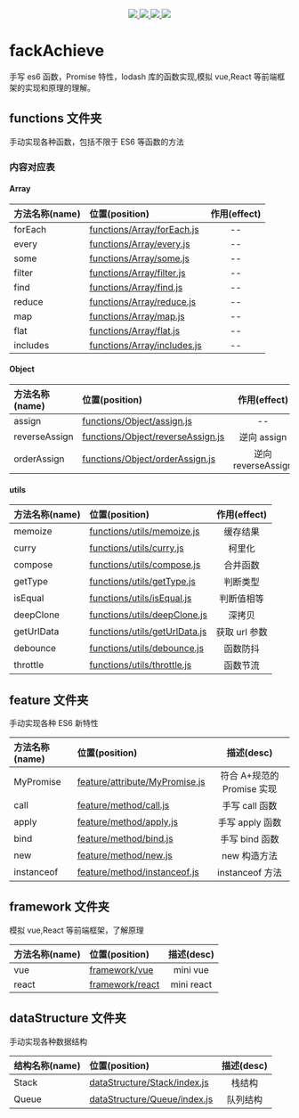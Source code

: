 <p align="center">
  <a href="https://github.com/gzg1023/fackAchieve">
    <img src="https://img.shields.io/badge/手写-ES6-pink.svg">
  </a>
  <a href="https://github.com/gzg1023/fackAchieve">
    <img src="https://img.shields.io/badge/手写-Promise-blue.svg" ">
  </a>
  <a href="https://github.com/gzg1023/fackAchieve">
    <img src="https://img.shields.io/badge/模拟-lodash-green.svg" ">
  </a>
  <a href="https://github.com/gzg1023/fackAchieve">
    <img src="https://img.shields.io/badge/js-数据结构-blue.svg" >
  </a>
</p>

# fackAchieve

手写 es6 函数，Promise 特性，lodash 库的函数实现,模拟 vue,React 等前端框架的实现和原理的理解。

## functions 文件夹

手动实现各种函数，包括不限于 ES6 等函数的方法

### 内容对应表

#### Array

| 方法名称(name) | 位置(position)                                             | 作用(effect) |
| :------------- | :--------------------------------------------------------- | :----------: |
| forEach        | [functions/Array/forEach.js](functions/Array/forEach.js)   |      --      |
| every          | [functions/Array/every.js](functions/Array/every.js)       |      --      |
| some           | [functions/Array/some.js](functions/Array/some.js)         |      --      |
| filter         | [functions/Array/filter.js](functions/Array/filter.js)     |      --      |
| find           | [functions/Array/find.js](functions/Array/find.js)         |      --      |
| reduce         | [functions/Array/reduce.js](functions/Array/reduce.js)     |      --      |
| map            | [functions/Array/map.js](functions/Array/map.js)           |      --      |
| flat           | [functions/Array/flat.js](functions/Array/flat.js)         |      --      |
| includes       | [functions/Array/includes.js](functions/Array/includes.js) |      --      |

#### Object

| 方法名称(name) | 位置(position)                                                         |    作用(effect)    |
| :------------- | :--------------------------------------------------------------------- | :----------------: |
| assign         | [functions/Object/assign.js](functions/Object/assign.js)               |         --         |
| reverseAssign  | [functions/Object/reverseAssign.js](functions/Object/reverseAssign.js) |    逆向 assign     |
| orderAssign    | [functions/Object/orderAssign.js](functions/Object/orderAssign.js)     | 逆向 reverseAssign |

#### utils

| 方法名称(name) | 位置(position)                                                 | 作用(effect)  |
| :------------- | :------------------------------------------------------------- | :-----------: |
| memoize        | [functions/utils/memoize.js](functions/utils/memoize.js)       |   缓存结果    |
| curry          | [functions/utils/curry.js](functions/utils/curry.js)           |    柯里化     |
| compose        | [functions/utils/compose.js](functions/utils/compose.js)       |   合并函数    |
| getType        | [functions/utils/getType.js](functions/utils/getType.js)       |   判断类型    |
| isEqual        | [functions/utils/isEqual.js](functions/utils/isEqual.js)       |  判断值相等   |
| deepClone      | [functions/utils/deepClone.js](functions/utils/deepClone.js)   |    深拷贝     |
| getUrlData     | [functions/utils/getUrlData.js](functions/utils/getUrlData.js) | 获取 url 参数 |
| debounce       | [functions/utils/debounce.js](functions/utils/debounce.js)     |   函数防抖    |
| throttle       | [functions/utils/throttle.js](functions/utils/throttle.js)     |   函数节流    |

## feature 文件夹

手动实现各种 ES6 新特性

| 方法名称(name) | 位置(position)                                                   |         描述(desc)         |
| :------------- | :--------------------------------------------------------------- | :------------------------: |
| MyPromise      | [feature/attribute/MyPromise.js](feature/attribute/MyPromise.js) |    符合 A+规范的 Promise 实现     |
| call           | [feature/method/call.js](feature/method/call.js)                 |       手写 call 函数       |
| apply          | [feature/method/apply.js](feature/method/apply.js)               |      手写 apply 函数       |
| bind          | [feature/method/bind.js](feature/method/bind.js)               |      手写 bind 函数       |
| new            | [feature/method/new.js](feature/method/new.js)                   |        new 构造方法        |
| instanceof     | [feature/method/instanceof.js](feature/method/instanceof.js)     |      instanceof 方法       |

## framework 文件夹

模拟 vue,React 等前端框架，了解原理

| 方法名称(name) | 位置(position)                        | 描述(desc) |
| :------------- | :------------------------------------ | :--------: |
| vue            | [framework/vue](framework/vue/vue.js) |  mini vue  |
| react          | [framework/react](framework/react)    | mini react |

## dataStructure 文件夹

手动实现各种数据结构

| 结构名称(name) | 位置(position)                                               | 描述(desc) |
| :------------- | :----------------------------------------------------------- | :--------: |
| Stack          | [dataStructure/Stack/index.js](dataStructure/Stack/index.js) |   栈结构   |
| Queue          | [dataStructure/Queue/index.js](dataStructure/Queue/index.js) |  队列结构  |
